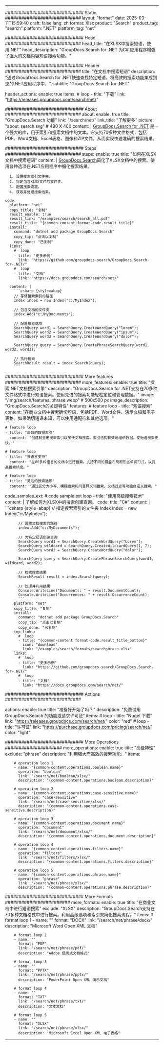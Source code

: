 
---
############################# Static ############################
layout: "format"
date:  2025-03-11T15:59:40
draft: false
lang: zh
format: Xlsx
product: "Search"
product_tag: "search"
platform: ".NET"
platform_tag: "net"

############################# Head ############################
head_title: "在XLSX中搜索短语，使用.NET"
head_description: "GroupDocs.Search for .NET 为C# 应用程序增强了强大的文档内容短语搜索功能。"

############################# Header ############################
title: "在文档中搜索短语" 
description: "通过GroupDocs.Search for .NET快速查找特定短语。将高效的搜索功能集成到您的.NET应用程序中。"
subtitle: "GroupDocs.Search for .NET" 

header_actions:
  enable: true
  items:
    #  loop
    - title: "下载"
      link: "https://releases.groupdocs.com/search/net/"
      
############################# About ############################
about:
    enable: true
    title: "GroupDocs.Search 功能"
    link: "/search/net/"
    link_title: "了解更多"
    picture: "about_search.svg" # 480 X 400
    content: |
       [GroupDocs.Search for .NET](/search/net/) 是一个强大的库，用于索引和搜索文档中的文本。它支持70多种文件格式，包括PDF、Word文档、Excel表格、图像和ZIP文件，从而实现快速准确的搜索结果。

############################# Steps ############################
steps:
    enable: true
    title: "如何在XLSX文档中搜索短语"
    content: |
      [GroupDocs.Search](/search/net/)简化了XLSX文档中的搜索。使用各种选项在.NET应用程序中细化搜索结果。
      
      1. 设置搜索索引文件夹。
      2. 指定包含XLSX文件的文件夹。
      3. 配置搜索设置。
      4. 获取并处理搜索结果。
   
    code:
      platform: "net"
      copy_title: "复制"
      result_enable: true
      result_link: "/examples/search/search_all.pdf"
      result_title: "{common-content.format-code.result_title}"
      install:
        command: "dotnet add package GroupDocs.Search"
        copy_tip: "点击以复制"
        copy_done: "已复制"
      links:
        #  loop
        - title: "更多示例"
          link: "https://github.com/groupdocs-search/GroupDocs.Search-for-.NET/"
        #  loop
        - title: "文档"
          link: "https://docs.groupdocs.com/search/net/"
          
      content: |
        ```csharp {style=abap}
        // 存储搜索索引的路径
        Index index = new Index("c:/MyIndex");

        // 包含文档的文件夹
        index.Add("c:/MyDocuments");

        // 配置搜索选项
        SearchQuery word1 = SearchQuery.CreateWordQuery("lorem");
        SearchQuery word2 = SearchQuery.CreateWordQuery("ipsum");
        SearchQuery word3 = SearchQuery.CreateWordQuery("dolor");

        SearchQuery query = SearchQuery.CreatePhraseSearchQuery(word1, word2, word3);

        // 执行搜索
        SearchResult result = index.Search(query);
        ```            

############################# More features ############################
more_features:
  enable: true
  title: "探索.NET文档搜索引擎"
  description: "GroupDocs.Search for .NET支持在70多种文件格式中进行短语搜索。使用先进的搜索功能轻松定位和管理数据。"
  image: "/img/search/features_phrase.webp" # 500x500 px
  image_description: "GroupDocs.Search的关键特性"
  features:
    # feature loop
    - title: "短语搜索"
      content: "在商业文档中搜索确切短语，包括PDF、Word文件、演示文稿和电子表格。如果确切短语未知，可以使用通配符和其他选项。"

    # feature loop
    - title: "高效的数据索引"
      content: "创建和重用搜索索引以加快文档搜索。索引结构有效地组织数据，使短语搜索更快。"

    # feature loop
    - title: "多语言支持"
      content: "在80多种语言的文档中进行搜索。支持不同的键盘布局和形态单词形式，以提高搜索精度。"

    # feature loop
    - title: "灵活的搜索选项"
      content: "通过区分大小写、模糊搜索和同音异义词搜索、文档过滤等功能自定义搜索。"
      
  code_samples_ext:
    # code sample ext loop
    - title: "使用高级搜索技术"
      content: |
        了解如何为XLSX中的搜索创建查询。
      code:
        title: "C#"
        content: |
          ```csharp {style=abap}
          // 指定搜索索引的文件夹
          Index index = new Index("c:/MyIndex");
              
          // 设置文档搜索的路径
          index.Add("c:/MyDocuments");

          // 为特定短语创建查询
          SearchQuery word1 = SearchQuery.CreateWordQuery("Lorem");
          SearchQuery wildcard = SearchQuery.CreateWildcardQuery(1, 7);
          SearchQuery word2 = SearchQuery.CreateWordQuery("dolor");

          SearchQuery query = SearchQuery.CreatePhraseSearchQuery(word1, wildcard, word2);

          // 检索搜索结果
          SearchResult result = index.Search(query);
          
          // 处理并利用结果
          Console.WriteLine("Documents: " + result.DocumentCount);
          Console.WriteLine("Occurrences: " + result.OccurrenceCount);
          ```
        platform: "net"
        copy_title: "复制"
        install:
          command: "dotnet add package GroupDocs.Search"
          copy_tip: "点击以复制"
          copy_done: "已复制"
        top_links:
          #  loop
          - title: "{common-content.format-code.result_title_bottom}"
            icon: "download"
            link: "/examples/search/formats/searchphrase.xlsx"
        links:
          #  loop
          - title: "更多示例"
            link: "https://github.com/groupdocs-search/GroupDocs.Search-for-.NET/"
          #  loop
          - title: "文档"
            link: "https://docs.groupdocs.com/search/net/"
            

            


############################# Actions ############################

actions:
  enable: true
  title: "准备好开始了吗？"
  description: "免费试用 GroupDocs.Search 的功能或请求许可证"
  items:
    #  loop
    - title: "Nuget 下载"
      link: "https://releases.groupdocs.com/search/net/"
      color: "red"
        #  loop
    - title: "许可证"
      link: "https://purchase.groupdocs.com/pricing/search/net/"
      color: "light"


############################# More Operations #####################
more_operations:
    enable: true
    title: "高级特性"
    exclude: "phrase"
    description: "利用强大而高效的搜索功能。"
    items: 
          
        # operation loop 1
        - name: "{common-content.operations.boolean.name}"
          operation: "boolean"
          link: "/search/net/boolean/xlsx/"
          description: "{common-content.operations.boolean.description}"

        # operation loop 2
        - name: "{common-content.operations.case-sensitive.name}"
          operation: "case-sensitive"
          link: "/search/net/case-sensitive/xlsx/"
          description: "{common-content.operations.case-sensitive.description}"

        # operation loop 3
        - name: "{common-content.operations.document.name}"
          operation: "document"
          link: "/search/net/document/xlsx/"
          description: "{common-content.operations.document.description}"

        # operation loop 4
        - name: "{common-content.operations.filters.name}"
          operation: "filters"
          link: "/search/net/filters/xlsx/"
          description: "{common-content.operations.filters.description}"

        # operation loop 5
        - name: "{common-content.operations.phrase.name}"
          operation: "phrase"
          link: "/search/net/phrase/xlsx/"
          description: "{common-content.operations.phrase.description}"
          
        
          
############################# More Formats ########################
more_formats:
    enable: true
    title: "在商业文档中进行短语搜索"
    exclude: "XLSX"
    description: "GroupDocs.Search支持在70多种文档格式中进行搜索。利用高级选项和索引来简化搜索流程。"
    items: 
        # format loop 1
        - name: ""
          format: "DOCX"
          link: "/search/net/phrase/docx/"
          description: "Microsoft Word Open XML 文档"
          
        # format loop 2
        - name: ""
          format: "PDF"
          link: "/search/net/phrase/pdf/"
          description: "Adobe 便携式文档格式"
          
        # format loop 3
        - name: ""
          format: "PPTX"
          link: "/search/net/phrase/pptx/"
          description: "PowerPoint Open XML 演示文稿"

        # format loop 4
        - name: ""
          format: "TXT"
          link: "/search/net/phrase/txt/"
          description: "文本文档"
          
        # format loop 5
        - name: ""
          format: "XLSX"
          link: "/search/net/phrase/xlsx/"
          description: "Microsoft Excel Open XML 电子表格"
  

---